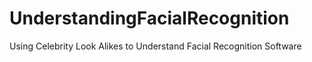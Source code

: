 # UnderstandingFacialRecognition
Using Celebrity Look Alikes to Understand Facial Recognition Software
